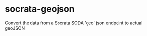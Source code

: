socrata-geojson
===============

Convert the data from a Socrata SODA 'geo' json endpoint to actual geoJSON
